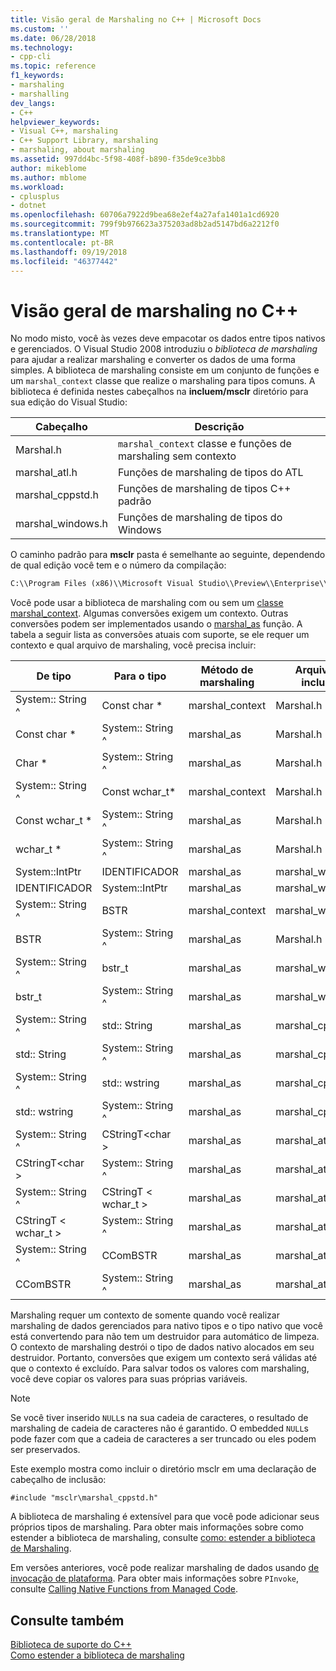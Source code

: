 ```yaml
---
title: Visão geral de Marshaling no C++ | Microsoft Docs
ms.custom: ''
ms.date: 06/28/2018
ms.technology:
- cpp-cli
ms.topic: reference
f1_keywords:
- marshaling
- marshalling
dev_langs:
- C++
helpviewer_keywords:
- Visual C++, marshaling
- C++ Support Library, marshaling
- marshaling, about marshaling
ms.assetid: 997dd4bc-5f98-408f-b890-f35de9ce3bb8
author: mikeblome
ms.author: mblome
ms.workload:
- cplusplus
- dotnet
ms.openlocfilehash: 60706a7922d9bea68e2ef4a27afa1401a1cd6920
ms.sourcegitcommit: 799f9b976623a375203ad8b2ad5147bd6a2212f0
ms.translationtype: MT
ms.contentlocale: pt-BR
ms.lasthandoff: 09/19/2018
ms.locfileid: "46377442"
---
```

# <a name="overview-of-marshaling-in-c"></a>Visão geral de marshaling no C++

No modo misto, você às vezes deve empacotar os dados entre tipos nativos e gerenciados. O Visual Studio 2008 introduziu o *biblioteca de marshaling* para ajudar a realizar marshaling e converter os dados de uma forma simples.  A biblioteca de marshaling consiste em um conjunto de funções e um `marshal_context` classe que realize o marshaling para tipos comuns. A biblioteca é definida nestes cabeçalhos na **incluem/msclr** diretório para sua edição do Visual Studio:

|Cabeçalho|Descrição|
|---------------|-----------------|
|Marshal.h|`marshal_context` classe e funções de marshaling sem contexto|
|marshal_atl.h| Funções de marshaling de tipos do ATL|
|marshal_cppstd.h|Funções de marshaling de tipos C++ padrão|
|marshal_windows.h|Funções de marshaling de tipos do Windows|

O caminho padrão para **msclr** pasta é semelhante ao seguinte, dependendo de qual edição você tem e o número da compilação:

```cmd
C:\\Program Files (x86)\\Microsoft Visual Studio\\Preview\\Enterprise\\VC\\Tools\\MSVC\\14.15.26528\\include\\msclr
```

Você pode usar a biblioteca de marshaling com ou sem um [classe marshal_context](../dotnet/marshal-context-class.md). Algumas conversões exigem um contexto. Outras conversões podem ser implementados usando o [marshal_as](../dotnet/marshal-as.md) função. A tabela a seguir lista as conversões atuais com suporte, se ele requer um contexto e qual arquivo de marshaling, você precisa incluir:

|De tipo|Para o tipo|Método de marshaling|Arquivo de inclusão|
|---------------|-------------|--------------------|------------------|
|System:: String ^|Const char \*|marshal_context|Marshal.h|
|Const char \*|System:: String ^|marshal_as|Marshal.h|
|Char \*|System:: String ^|marshal_as|Marshal.h|
|System:: String ^|Const wchar_t\*|marshal_context|Marshal.h|
|Const wchar_t \*|System:: String ^|marshal_as|Marshal.h|
|wchar_t \*|System:: String ^|marshal_as|Marshal.h|
|System::IntPtr|IDENTIFICADOR|marshal_as|marshal_windows.h|
|IDENTIFICADOR|System::IntPtr|marshal_as|marshal_windows.h|
|System:: String ^|BSTR|marshal_context|marshal_windows.h|
|BSTR|System:: String ^|marshal_as|Marshal.h|
|System:: String ^|bstr_t|marshal_as|marshal_windows.h|
|bstr_t|System:: String ^|marshal_as|marshal_windows.h|
|System:: String ^|std:: String|marshal_as|marshal_cppstd.h|
|std:: String|System:: String ^|marshal_as|marshal_cppstd.h|
|System:: String ^|std:: wstring|marshal_as|marshal_cppstd.h|
|std:: wstring|System:: String ^|marshal_as|marshal_cppstd.h|
|System:: String ^|CStringT\<char >|marshal_as|marshal_atl.h|
|CStringT\<char >|System:: String ^|marshal_as|marshal_atl.h|
|System:: String ^|CStringT < wchar_t >|marshal_as|marshal_atl.h|
|CStringT < wchar_t >|System:: String ^|marshal_as|marshal_atl.h|
|System:: String ^|CComBSTR|marshal_as|marshal_atl.h|
|CComBSTR|System:: String ^|marshal_as|marshal_atl.h|

Marshaling requer um contexto de somente quando você realizar marshaling de dados gerenciados para nativo tipos e o tipo nativo que você está convertendo para não tem um destruidor para automático de limpeza. O contexto de marshaling destrói o tipo de dados nativo alocados em seu destruidor. Portanto, conversões que exigem um contexto será válidas até que o contexto é excluído. Para salvar todos os valores com marshaling, você deve copiar os valores para suas próprias variáveis.

> [!NOTE]
>  Se você tiver inserido `NULL`s na sua cadeia de caracteres, o resultado de marshaling de cadeia de caracteres não é garantido. O embedded `NULL`s pode fazer com que a cadeia de caracteres a ser truncado ou eles podem ser preservados.

Este exemplo mostra como incluir o diretório msclr em uma declaração de cabeçalho de inclusão:

`#include "msclr\marshal_cppstd.h"`

A biblioteca de marshaling é extensível para que você pode adicionar seus próprios tipos de marshaling. Para obter mais informações sobre como estender a biblioteca de marshaling, consulte [como: estender a biblioteca de Marshaling](../dotnet/how-to-extend-the-marshaling-library.md).

Em versões anteriores, você pode realizar marshaling de dados usando [de invocação de plataforma](/dotnet/framework/interop/consuming-unmanaged-dll-functions). Para obter mais informações sobre `PInvoke`, consulte [Calling Native Functions from Managed Code](../dotnet/calling-native-functions-from-managed-code.md).

## <a name="see-also"></a>Consulte também

[Biblioteca de suporte do C++](../dotnet/cpp-support-library.md)<br/>
[Como estender a biblioteca de marshaling](../dotnet/how-to-extend-the-marshaling-library.md)
